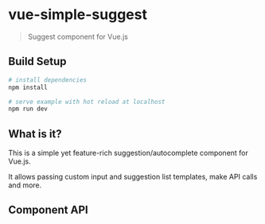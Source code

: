 # vue-simple-suggest

> Suggest component for Vue.js

## Build Setup

``` bash
# install dependencies
npm install

# serve example with hot reload at localhost
npm run dev
```

## What is it?

This is a simple yet feature-rich suggestion/autocomplete component for Vue.js.

It allows passing custom input and suggestion list templates, make API calls and more.

## Component API

